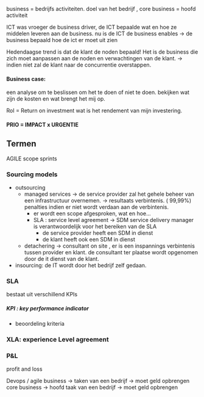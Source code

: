 business = bedrijfs activiteiten. doel van het bedrijf , 
core business =   hoofd activiteit


ICT was vroeger de business driver, de ICT bepaalde wat en hoe ze middelen leveren aan de business. 
nu is de ICT de business enables -> de business bepaald hoe de ict er moet uit zien

Hedendaagse trend is dat de klant de noden bepaald!
Het is de business die zich moet aanpassen aan de noden en verwachtingen van de klant.
-> indien niet zal de klant naar de concurrentie overstappen.



#### Business case:
een analyse om te beslissen om het te doen of niet te doen.
bekijken wat zijn de kosten en wat brengt het mij op.

RoI = Return on investment
wat is het rendement van mijn investering.


#### PRIO = IMPACT x URGENTIE


## Termen

AGILE
	scope
	sprints

### Sourcing models
- outsourcing
	- managed services -> de service provider zal het gehele beheer van een infrastructuur overnemen. -> resultaats verbintenis. ( 99,99%) penalties indien er niet wordt verdaan aan de verbintenis.
		- er wordt een scope afgesproken, wat en hoe...
		- SLA : service level agreement -> SDM service delivery manager is verantwoordelijk voor het bereiken van de SLA
			- de service provider heeft een SDM in dienst
			- de klant heeft ook een SDM in dienst
	- detachering -> consultant on site , er is een inspannings verbintenis tussen provider en klant. de consultant ter plaatse wordt opgenomen door de it dienst van de klant.
- insourcing: de IT wordt door het bedrijf zelf gedaan.

### SLA
bestaat uit verschillend KPIs
##### KPI : key performance indicator
- beoordeling kriteria

### XLA: experience Level agreement



### P&L
profit and loss


Devops / agile
business -> taken van een bedrijf -> moet geld opbrengen
core business -> hoofd taak van een bedrijf -> moet geld opbrengen 
